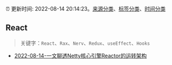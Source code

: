 :alarm_clock: 更新时间: 2022-08-14 20:14:23。[来源分类](../README.md)、[标签分类](../TAGS.md)、[时间分类](../TIMELINE.md)

## React


> 关键字：`React`、`Rax`、`Nerv`、`Redux`、`useEffect`、`Hooks`



- [2022-08-14-一文聊透Netty核心引擎Reactor的运转架构](https://toutiao.io/k/law381n) 